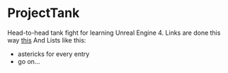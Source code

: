 # ProjectTank
Head-to-head tank fight for learning Unreal Engine 4.
Links are done this way [this](https://github.com/BeneDev/ProjectTank/edit/master/README.md)
And Lists like this:
* astericks for every entry
* go on...
